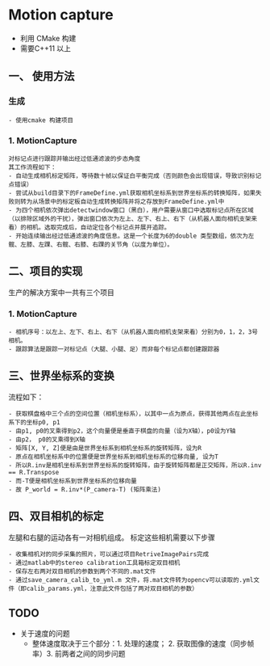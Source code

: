 # Motion capture

- 利用 CMake 构建
- 需要C++11 以上


## 一、 使用方法
### 生成
    - 使用cmake 构建项目

###   1. MotionCapture

    对标记点进行跟踪并输出经过低通滤波的步态角度
    其工作流程如下：
    - 自动生成相机标定矩阵，等待数十帧以保证白平衡完成（否则颜色会出现错误，导致识别标记点错误）
    - 尝试从build目录下的FrameDefine.yml获取相机坐标系到世界坐标系的转换矩阵，如果失败则转为从场景中的标定板自动生成转换矩阵并将之存放到FrameDefine.yml中
    - 为四个相机依次弹出detectwindow窗口（黑白），用户需要从窗口中选取标记点所在区域（以排除区域外的干扰），弹出窗口依次为左上、左下、右上、右下（从机器人面向相机支架来看）的相机。选取完成后，自动定位各个标记点并展开追踪。
    - 开始连续输出经过低通滤波的角度信息。这是一个长度为6的double 类型数组，依次为左髋、左膝、左踝、右髋、右膝、右踝的关节角（以度为单位）。

## 二、项目的实现
生产的解决方案中一共有三个项目
###   1. MotionCapture
    - 相机序号：以左上、左下、右上、右下（从机器人面向相机支架来看）分别为0，1，2，3号相机。
    - 跟踪算法是跟踪一对标记点（大腿、小腿、足）而非每个标记点都创建跟踪器

## 三、世界坐标系的变换
流程如下：

    - 获取棋盘格中三个点的空间位置（相机坐标系），以其中一点为原点，获得其他两点在此坐标系下的坐标p0, p1
    - 由p1, p0的叉乘得到p2，这个向量便是垂直于棋盘的向量（设为X轴），p0设为Y轴
    - 由p2， p0的叉乘得到X轴
    - 矩阵[X, Y, Z]便是由是世界坐标系到相机坐标系的旋转矩阵，设为R
    - 原点在相机坐标系中的位置便是世界坐标系到相机坐标系的位移向量, 设为T
    - 所以R.inv是相机坐标系到世界坐标系的旋转矩阵，由于旋转矩阵都是正交矩阵，所以R.inv == R.Transpose
    - 而-T便是相机坐标系到世界坐标系的位移向量
    - 故 P_world = R.inv*(P_camera-T) (矩阵乘法)
## 四、双目相机的标定
左腿和右腿的运动各有一对相机组成。
标定这些相机需要以下步骤

    - 收集相机对的同步采集的照片，可以通过项目RetriveImagePairs完成
    - 通过matlab中的stereo calibration工具箱标定双目相机
    - 保存左右两对双目相机的参数到两个不同的.mat文件
    - 通过save_camera_calib_to_yml.m 文件，将.mat文件转为opencv可以读取的.yml文件（即calib_params.yml，注意此文件包括了两对双目相机的参数）

## TODO

- 关于速度的问题
    - 整体速度取决于三个部分：1. 处理的速度； 2. 获取图像的速度（同步帧率）3. 前两者之间的同步问题